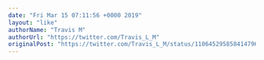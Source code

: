 ```yaml
---
date: "Fri Mar 15 07:11:56 +0000 2019"
layout: "like"
authorName: "Travis M"
authorUrl: "https://twitter.com/Travis_L_M"
originalPost: "https://twitter.com/Travis_L_M/status/1106452958584147968"
---
```

